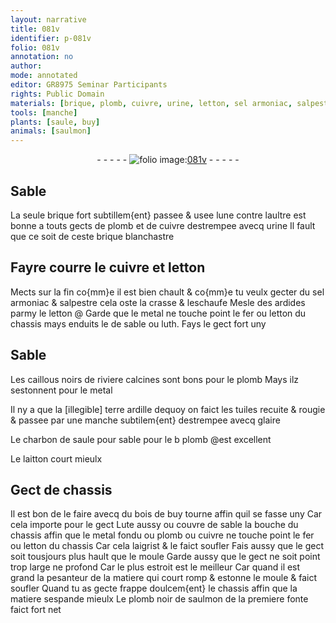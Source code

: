 ```yaml
---
layout: narrative
title: 081v
identifier: p-081v
folio: 081v
annotation: no
author:
mode: annotated
editor: GR8975 Seminar Participants
rights: Public Domain
materials: [brique, plomb, cuivre, urine, letton, sel armoniac, salpestre, ardides, metal, fer, luth, caillous noirs de riviere, terre ardille, glaire, charbon de saule, laitton, bois de buy, Lute, plomb noir de saulmon]
tools: [manche]
plants: [saule, buy]
animals: [saulmon]
---
```


<div class="folio" align="center">- - - - - <a href="http://gallica.bnf.fr/ark:/12148/btv1b10500001g/f168.image" target="_blank"><img src="https://cu-mkp.github.io/2017-workshop-edition/assets/photo-icon.png" alt="folio image: " style="display:inline-block; margin-bottom:-3px;"/>081v</a> - - - - - </div>  
  

## Sable

 
La seule <span class="m">brique</span> fort subtillem{ent} passee & usee lune contre
 laultre est bonne a touts gects de <span class="m">plomb</span> et de <span class="m">cuivre</span>
 destrempee avecq <span class="m">urine</span> Il fault que ce soit de ceste
 <span class="m">brique</span> blanchastre
 
 
  

## Fayre courre le <span class="m">cuivre</span> et <span class="m">letton</span>

 
Mects sur la fin co{mm}e il est bien chault & co{mm}e tu veulx
 gecter du <span class="m">sel armoniac</span> & <span class="m">salpestre</span> cela oste la crasse
 & leschaufe Mesle des <span class="m">ardides</span> parmy le <span class="m">letton</span> @ Garde que
 le <span class="m">metal</span> ne touche point le <span class="m">fer</span> ou <span class="m">letton</span> du chassis mays enduits le
 de sable ou <span class="m">luth</span>. Fays le gect fort uny
 
 
  

## Sable

 
Les <span class="m">caillous noirs de riviere</span> calcines sont bons pour le
 <span class="m">plomb</span> Mays ilz sestonnent pour le <span class="m">metal</span>
 
Il ny a que la [illegible] <span class="m">terre ardille</span> dequoy on faict les tuiles
 recuite & rougie & passee par une <span class="tl">manche</span> subtilem{ent} destrempee
 avecq <span class="m">glaire</span>
 
Le <span class="m">charbon de <span class="pa">saule</span></span> pour sable pour le b <span class="m">plomb</span> @est excellent
 
Le <span class="m">laitton</span> court mieulx
 
 
  

## Gect de chassis

 
Il est bon de le faire avecq du <span class="m">bois de <span class="pa">buy</span></span> tourne affin quil se
 fasse uny Car cela importe pour le gect <span class="m">Lute</span> aussy ou couvre de
 sable la bouche du chassis affin que le <span class="m">metal</span> fondu ou <span class="m">plomb</span> ou
 <span class="m">cuivre</span> ne touche point le <span class="m">fer</span> ou <span class="m">letton</span> du chassis Car cela laigrist
 & le faict soufler Fais aussy que le gect soit tousjours plus hault
 que le moule Garde aussy que le gect ne soit point trop large ne
 profond Car le plus estroit est le meilleur Car quand il est grand
 la pesanteur de la matiere qui court romp & estonne le moule &
 faict soufler Quand tu as gecte frappe doulcem{ent} le chassis
 affin que la matiere sespande mieulx Le <span class="m">plomb noir de <span class="al">saulmon</span></span>
 de la premiere fonte faict fort net
 
